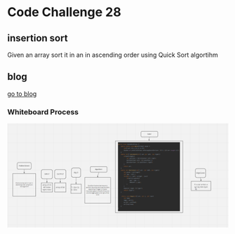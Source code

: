 # Code Challenge 28

## insertion sort

Given an array sort it in an in ascending order using Quick Sort algortihm

## blog

[go to blog](blog.md)

### Whiteboard Process

![alt text](WhiteBoard.png)
